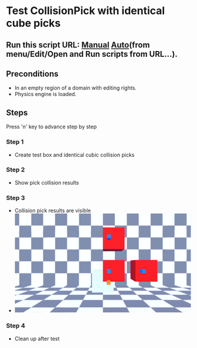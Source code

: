 # Test CollisionPick with identical cube picks
## Run this script URL: [Manual](./test.js?raw=true)   [Auto](./testAuto.js?raw=true)(from menu/Edit/Open and Run scripts from URL...).

## Preconditions
- In an empty region of a domain with editing rights.
- Physics engine is loaded.

## Steps
Press 'n' key to advance step by step

### Step 1
- Create test box and identical cubic collision picks
### Step 2
- Show pick collision results
### Step 3
- Collision pick results are visible
- ![](./ExpectedImage_00000.png)
### Step 4
- Clean up after test
